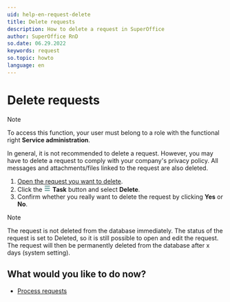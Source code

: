 ```yaml
---
uid: help-en-request-delete
title: Delete requests
description: How to delete a request in SuperOffice
author: SuperOffice RnD
so.date: 06.29.2022
keywords: request
so.topic: howto
language: en
---
```


# Delete requests

> [!NOTE]
> To access this function, your user must belong to a role with the functional right **Service administration**.

In general, it is not recommended to delete a request. However, you may have to delete a request to comply with your company's privacy policy. All messages and attachments/files linked to the request are also deleted.

1. [Open the request you want to delete][1].
2. Click the ![icon][img1] **Task** button and select **Delete**.
3. Confirm whether you really want to delete the request by clicking **Yes** or **No**.

> [!NOTE]
> The request is not deleted from the database immediately. The status of the request is set to Deleted, so it is still possible to open and edit the request. The request will then be permanently deleted from the database after x days (system setting).

## What would you like to do now?

* [Process requests][2]

<!-- Referenced links -->
[1]: ../index.md
[2]: fav.md

<!-- Referenced images -->
[img1]: ../../../../media/icons/btn-menu.png
